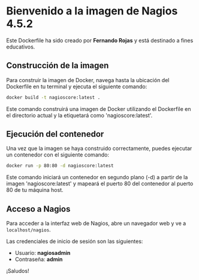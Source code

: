 # Bienvenido a la imagen de Nagios 4.5.2

Este Dockerfile ha sido creado por **Fernando Rojas** y está destinado a fines educativos.

## Construcción de la imagen

Para construir la imagen de Docker, navega hasta la ubicación del Dockerfile en tu terminal y ejecuta el siguiente comando:

```bash
docker build -t nagioscore:latest .
```

Este comando construirá una imagen de Docker utilizando el Dockerfile en el directorio actual y la etiquetará como 'nagioscore:latest'.

## Ejecución del contenedor

Una vez que la imagen se haya construido correctamente, puedes ejecutar un contenedor con el siguiente comando:

```bash
docker run -p 80:80 -d nagioscore:latest
```

Este comando iniciará un contenedor en segundo plano (-d) a partir de la imagen 'nagioscore:latest' y mapeará el puerto 80 del contenedor al puerto 80 de tu máquina host.

## Acceso a Nagios

Para acceder a la interfaz web de Nagios, abre un navegador web y ve a `localhost/nagios`. 

Las credenciales de inicio de sesión son las siguientes:
- Usuario: **nagiosadmin**
- Contraseña: **admin**

¡Saludos!
